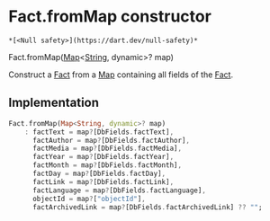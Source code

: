 


# Fact.fromMap constructor




    *[<Null safety>](https://dart.dev/null-safety)*



Fact.fromMap([Map](https://api.flutter.dev/flutter/dart-core/Map-class.html)&lt;[String](https://api.flutter.dev/flutter/dart-core/String-class.html), dynamic>? map)


<p>Construct a <a href="../../models_fact/Fact-class.md">Fact</a> from a <a href="https://api.flutter.dev/flutter/dart-core/Map-class.html">Map</a> containing all fields of the <a href="../../models_fact/Fact-class.md">Fact</a>.</p>



## Implementation

```dart
Fact.fromMap(Map<String, dynamic>? map)
    : factText = map?[DbFields.factText],
      factAuthor = map?[DbFields.factAuthor],
      factMedia = map?[DbFields.factMedia],
      factYear = map?[DbFields.factYear],
      factMonth = map?[DbFields.factMonth],
      factDay = map?[DbFields.factDay],
      factLink = map?[DbFields.factLink],
      factLanguage = map?[DbFields.factLanguage],
      objectId = map?["objectId"],
      factArchivedLink = map?[DbFields.factArchivedLink] ?? "";
```







